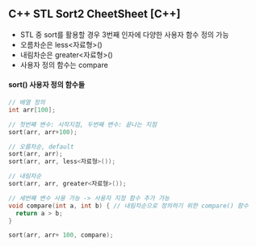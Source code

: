 ## C++ STL Sort2 CheetSheet [C++]

- STL 중 sort를 활용할 경우 3번째 인자에 다양한 사용자 함수 정의 가능
- 오름차순은 less<자료형>()
- 내림차순은 greater<자료형>()
- 사용자 정의 함수는 compare



#### sort() 사용자 정의 함수들

```c++
// 배열 정의
int arr[100];

// 첫번째 변수: 시작지점, 두번째 변수: 끝나는 지점
sort(arr, arr+100);  

// 오름차순, default
sort(arr, arr);
sort(arr, arr, less<자료형>());

// 내림차순
sort(arr, arr, greater<자료형>());

// 세번째 변수 사용 가능 -> 사용자 지정 함수 추가 가능
void compare(int a, int b) { // 내림차순으로 정의하기 위한 compare() 함수
  return a > b;
}

sort(arr, arr+ 100, compare);

```